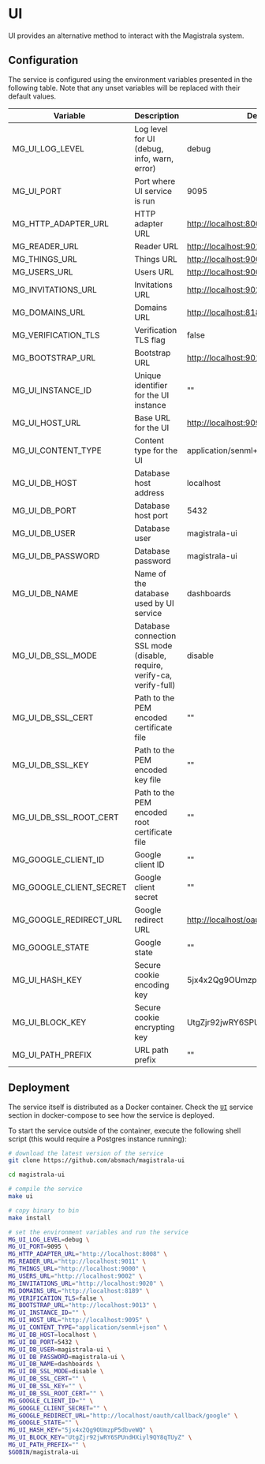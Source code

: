 # UI

UI provides an alternative method to interact with the Magistrala system.

## Configuration

The service is configured using the environment variables presented in the following table. Note that any unset variables will be replaced with their default values.

| Variable                | Description                                                             | Default                                  |
| ----------------------- | ----------------------------------------------------------------------- | ---------------------------------------- |
| MG_UI_LOG_LEVEL         | Log level for UI (debug, info, warn, error)                             | debug                                    |
| MG_UI_PORT              | Port where UI service is run                                            | 9095                                     |
| MG_HTTP_ADAPTER_URL     | HTTP adapter URL                                                        | <http://localhost:8008>                  |
| MG_READER_URL           | Reader URL                                                              | <http://localhost:9011>                  |
| MG_THINGS_URL           | Things URL                                                              | <http://localhost:9000>                  |
| MG_USERS_URL            | Users URL                                                               | <http://localhost:9002>                  |
| MG_INVITATIONS_URL      | Invitations URL                                                         | <http://localhost:9020>                  |
| MG_DOMAINS_URL          | Domains URL                                                             | <http://localhost:8189>                  |
| MG_VERIFICATION_TLS     | Verification TLS flag                                                   | false                                    |
| MG_BOOTSTRAP_URL        | Bootstrap URL                                                           | <http://localhost:9013>                  |
| MG_UI_INSTANCE_ID       | Unique identifier for the UI instance                                   | ""                                       |
| MG_UI_HOST_URL          | Base URL for the UI                                                     | <http://localhost:9095>                  |
| MG_UI_CONTENT_TYPE      | Content type for the UI                                                 | application/senml+json                   |
| MG_UI_DB_HOST           | Database host address                                                   | localhost                                |
| MG_UI_DB_PORT           | Database host port                                                      | 5432                                     |
| MG_UI_DB_USER           | Database user                                                           | magistrala-ui                            |
| MG_UI_DB_PASSWORD       | Database password                                                       | magistrala-ui                            |
| MG_UI_DB_NAME           | Name of the database used by UI service                                 | dashboards                               |
| MG_UI_DB_SSL_MODE       | Database connection SSL mode (disable, require, verify-ca, verify-full) | disable                                  |
| MG_UI_DB_SSL_CERT       | Path to the PEM encoded certificate file                                | ""                                       |
| MG_UI_DB_SSL_KEY        | Path to the PEM encoded key file                                        | ""                                       |
| MG_UI_DB_SSL_ROOT_CERT  | Path to the PEM encoded root certificate file                           | ""                                       |
| MG_GOOGLE_CLIENT_ID     | Google client ID                                                        | ""                                       |
| MG_GOOGLE_CLIENT_SECRET | Google client secret                                                    | ""                                       |
| MG_GOOGLE_REDIRECT_URL  | Google redirect URL                                                     | <http://localhost/oauth/callback/google> |
| MG_GOOGLE_STATE         | Google state                                                            | ""                                       |
| MG_UI_HASH_KEY          | Secure cookie encoding key                                              | 5jx4x2Qg9OUmzpP5dbveWQ                   |
| MG_UI_BLOCK_KEY         | Secure cookie encrypting key                                            | UtgZjr92jwRY6SPUndHXiyl9QY8qTUyZ         |
| MG_UI_PATH_PREFIX       | URL path prefix                                                         | ""                                       |

## Deployment

The service itself is distributed as a Docker container. Check the [`UI`](https://github.com/absmach/magistrala-ui/blob/main/docker/docker-compose.yml) service section in docker-compose to see how the service is deployed.

To start the service outside of the container, execute the following shell script (this would require a Postgres instance running):

```bash
# download the latest version of the service
git clone https://github.com/absmach/magistrala-ui

cd magistrala-ui

# compile the service
make ui

# copy binary to bin
make install

# set the environment variables and run the service
MG_UI_LOG_LEVEL=debug \
MG_UI_PORT=9095 \
MG_HTTP_ADAPTER_URL="http://localhost:8008" \
MG_READER_URL="http://localhost:9011" \
MG_THINGS_URL="http://localhost:9000" \
MG_USERS_URL="http://localhost:9002" \
MG_INVITATIONS_URL="http://localhost:9020" \
MG_DOMAINS_URL="http://localhost:8189" \
MG_VERIFICATION_TLS=false \
MG_BOOTSTRAP_URL="http://localhost:9013" \
MG_UI_INSTANCE_ID="" \
MG_UI_HOST_URL="http://localhost:9095" \
MG_UI_CONTENT_TYPE="application/senml+json" \
MG_UI_DB_HOST=localhost \
MG_UI_DB_PORT=5432 \
MG_UI_DB_USER=magistrala-ui \
MG_UI_DB_PASSWORD=magistrala-ui \
MG_UI_DB_NAME=dashboards \
MG_UI_DB_SSL_MODE=disable \
MG_UI_DB_SSL_CERT="" \
MG_UI_DB_SSL_KEY="" \
MG_UI_DB_SSL_ROOT_CERT="" \
MG_GOOGLE_CLIENT_ID="" \
MG_GOOGLE_CLIENT_SECRET="" \
MG_GOOGLE_REDIRECT_URL="http://localhost/oauth/callback/google" \
MG_GOOGLE_STATE="" \
MG_UI_HASH_KEY="5jx4x2Qg9OUmzpP5dbveWQ" \
MG_UI_BLOCK_KEY="UtgZjr92jwRY6SPUndHXiyl9QY8qTUyZ" \
MG_UI_PATH_PREFIX="" \
$GOBIN/magistrala-ui
```
